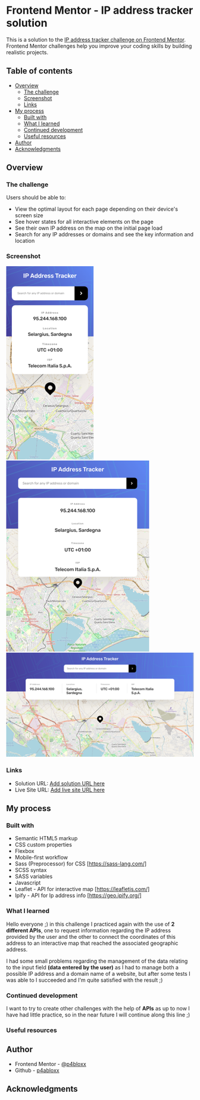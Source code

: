 # Frontend Mentor - IP address tracker solution

This is a solution to the [IP address tracker challenge on Frontend Mentor](https://www.frontendmentor.io/challenges/ip-address-tracker-I8-0yYAH0). Frontend Mentor challenges help you improve your coding skills by building realistic projects.

## Table of contents

- [Overview](#overview)
  - [The challenge](#the-challenge)
  - [Screenshot](#screenshot)
  - [Links](#links)
- [My process](#my-process)
  - [Built with](#built-with)
  - [What I learned](#what-i-learned)
  - [Continued development](#continued-development)
  - [Useful resources](#useful-resources)
- [Author](#author)
- [Acknowledgments](#acknowledgments)

## Overview

### The challenge

Users should be able to:

- View the optimal layout for each page depending on their device's screen size
- See hover states for all interactive elements on the page
- See their own IP address on the map on the initial page load
- Search for any IP addresses or domains and see the key information and location

### Screenshot

![](./SCREENSHOTS/mobile%20view.png)
![](./SCREENSHOTS/tablet%20view.png)
![](./SCREENSHOTS/desktop%20view.png)

### Links

- Solution URL: [Add solution URL here](https://your-solution-url.com)
- Live Site URL: [Add live site URL here](https://your-live-site-url.com)

## My process

### Built with

- Semantic HTML5 markup
- CSS custom properties
- Flexbox
- Mobile-first workflow
- Sass (Preprocessor) for CSS [https://sass-lang.com/]
- SCSS syntax
- SASS variables
- Javascript
- Leaflet - API for interactive map [https://leafletjs.com/]
- Ipify - API for Ip address info [https://geo.ipify.org/]

### What I learned

Hello everyone ;) in this challenge I practiced again with the use of **2 different APIs**, one to request information regarding the IP address provided by the user and the other to connect the coordinates of this address to an interactive map that reached the associated geographic address.

I had some small problems regarding the management of the data relating to the input field **(data entered by the user)** as I had to manage both a possible IP address and a domain name of a website, but after some tests I was able to I succeeded and I'm quite satisfied with the result ;)

### Continued development

I want to try to create other challenges with the help of **APIs** as up to now I have had little practice, so in the near future I will continue along this line ;)

### Useful resources

## Author

- Frontend Mentor - [@p4bloxx](https://www.frontendmentor.io/profile/p4bloxx)
- Github - [p4abloxx](https://github.com/p4bloxx)

## Acknowledgments
